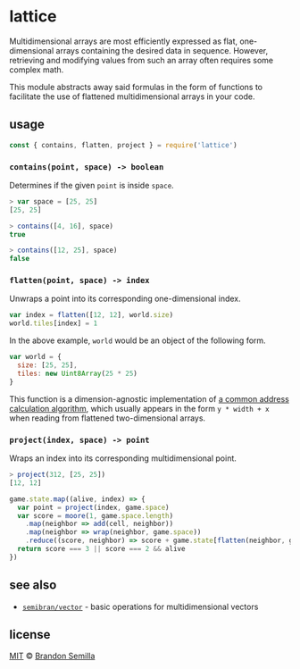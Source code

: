 # lattice
Multidimensional arrays are most efficiently expressed as flat, one-dimensional arrays containing the desired data in sequence. However, retrieving and modifying values from such an array often requires some complex math.

This module abstracts away said formulas in the form of functions to facilitate the use of flattened multidimensional arrays in your code.

## usage
```js
const { contains, flatten, project } = require('lattice')
```

### `contains(point, space) -> boolean`
Determines if the given `point` is inside `space`.
```js
> var space = [25, 25]
[25, 25]

> contains([4, 16], space)
true

> contains([12, 25], space)
false
```

### `flatten(point, space) -> index`
Unwraps a point into its corresponding one-dimensional index.
```js
var index = flatten([12, 12], world.size)
world.tiles[index] = 1
```

In the above example, `world` would be an object of the following form.
```js
var world = {
  size: [25, 25],
  tiles: new Uint8Array(25 * 25)
}
```

This function is a dimension-agnostic implementation of [a common address calculation algorithm](https://en.wikipedia.org/wiki/Row-_and_column-major_order#Address_calculation_in_general), which usually appears in the form `y * width + x` when reading from flattened two-dimensional arrays.

### `project(index, space) -> point`
Wraps an index into its corresponding multidimensional point.
```js
> project(312, [25, 25])
[12, 12]
```
```js
game.state.map((alive, index) => {
  var point = project(index, game.space)
  var score = moore(1, game.space.length)
    .map(neighbor => add(cell, neighbor))
    .map(neighbor => wrap(neighbor, game.space))
    .reduce((score, neighbor) => score + game.state[flatten(neighbor, game.space)], 0)
  return score === 3 || score === 2 && alive
})
```

## see also
- [`semibran/vector`](https://github.com/semibran/vector) - basic operations for multidimensional vectors

## license
[MIT](https://opensource.org/licenses/MIT) © [Brandon Semilla](https://git.io/semibran)
